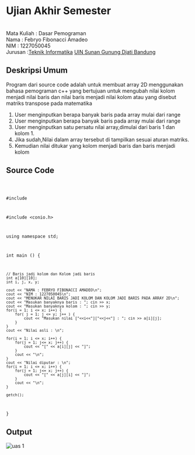 # Ujian Akhir Semester 
<br>Mata Kuliah 	: Dasar Pemograman
<br> Nama		: Febryo Fibonacci Amadeo
<br>NIM		: 1227050045
<br>Jurusan		:[Teknik Informatika](http://if.uinsgd.ac.id/) [UIN Sunan Gunung Djati Bandung](https://uinsgd.ac.id/) 

## Deskripsi Umum
Program dari source code adalah untuk membuat array 2D menggunakan bahasa pemograman c++ yang bertujuan untuk mengubah nilai kolom menjadi nilai baris dan nilai baris menjadi nilai kolom atau yang disebut matriks transpose pada matematika
<ol>
    <li>User menginputkan berapa banyak baris pada array mulai dari range</li>
    <li>User menginputkan berapa banyak baris pada array mulai dari range</li>
    <li>User menginputkan satu persatu nilai array,dimulai dari baris 1 dan kolom 1.</li>
    <li>Jika sudah,Nilai dalam array tersebut di tampilkan sesuai aturan matriks.</li>
    <li>Kemudian nilai ditukar yang kolom menjadi baris dan baris menjadi kolom</li>
</ol>

## Source Code
<code>

#include <iostream>

#include <conio.h>

using namespace std;

int main () {

    // Baris jadi kolom dan Kolom jadi baris
    int a[10][10];
    int i, j, x, y;

	cout << "NAMA : FEBRYO FIBONACCI AMADEO\n";
	cout << "NIM : 1227050045\n";
	cout << "MENUKAR NILAI BARIS JADI KOLOM DAN KOLOM JADI BARIS PADA ARRAY 2D\n";
    cout << "Masukan banyaknya baris : "; cin >> x;
    cout << "Masukan banyaknya kolom : "; cin >> y;
    for(i = 1; i <= x; i++) {
        for( j = 1; j <= y; j++ ) {
            cout << "Masukan nilai ["<<i<<"]["<<j<<"] : "; cin >> a[i][j];
        }
    }
    cout << "Nilai asli : \n";

    for(i = 1; i <= x; i++) {
        for(j = 1; j<= x; j++) {
            cout << "[" << a[i][j] << "]";
        }
        cout << "\n";
    }
    cout << "Nilai diputar : \n";
    for(i = 1; i <= x; i++) {
        for(j = 1; j<= x; j++) {
            cout << "[" << a[j][i] << "]";
        }
        cout << "\n";
    }
    
    getch();
}
</code>

## Output
![uas 1](https://user-images.githubusercontent.com/115018736/209485758-389ebb5b-05ee-4520-ba98-54a4c6a37a59.png)
